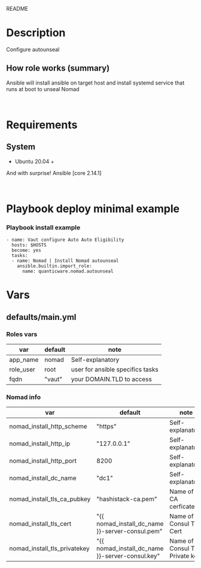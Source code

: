 README

# Description
Configure autounseal

## How role works (summary)
Ansible will install ansible on target host and install systemd service that runs at boot to unseal Nomad

&nbsp;

# Requirements

## System
* Ubuntu 20.04 +

And with surprise! Ansible [core 2.14.1]

&nbsp;
# Playbook deploy minimal example

### Playbook install example

```
- name: Vaut configure Auto Auto Eligibility
  hosts: $HOSTS
  become: yes
  tasks:
  - name: Nomad | Install Nomad autounseal
    ansible.builtin.import_role:
      name: quanticware.nomad.autounseal
```

# Vars

## defaults/main.yml

### Roles vars

| var | default | note |
| --- | --- | --- |
| app\_name | nomad | Self-explanatory |
| role\_user | root | user for ansible specifics tasks |
| fqdn |  "vaut" | your DOMAIN.TLD to access |


### Nomad info

|   var   |   default | note |
|   ---   |   --- | --- |
| nomad\_install\_http\_scheme | "https" | Self-explanatory |
| nomad\_install\_http\_ip | "127.0.0.1" | Self-explanatory |
| nomad\_install\_http\_port | 8200 | Self-explanatory |
| nomad\_install\_dc\_name | "dc1" | Self-explanatory |
| nomad\_install\_tls\_ca\_pubkey |  "hashistack-ca.pem" | Name of CA cerficate |
| nomad\_install\_tls\_cert |  "\{\{ nomad\_install\_dc\_name \}\}-server-consul.pem" | Name of Consul TLS Cert |
| nomad\_install\_tls\_privatekey |  "\{\{ nomad\_install\_dc\_name \}\}-server-consul.key" | Name of Consul TLS Private key |
